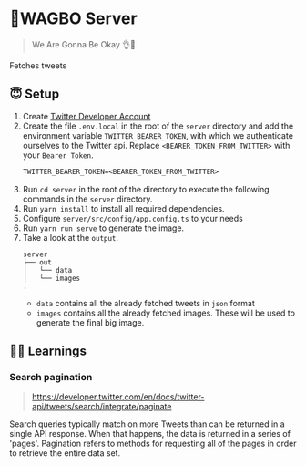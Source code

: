 # 🐻WAGBO Server
> We Are Gonna Be Okay 👌🐻

Fetches tweets 

## 😇 Setup

1. Create [Twitter Developer Account](https://developer.twitter.com/en)
2. Create the file `.env.local` in the root of the `server` directory 
   and add the environment variable `TWITTER_BEARER_TOKEN`, 
   with which we authenticate ourselves to the Twitter api.
   Replace `<BEARER_TOKEN_FROM_TWITTER>` with your `Bearer Token`.
   ```txt
   TWITTER_BEARER_TOKEN=<BEARER_TOKEN_FROM_TWITTER>
   ```
3. Run `cd server` in the root of the directory 
   to execute the following commands in the `server` directory.
4. Run `yarn install` to install all required dependencies.
5. Configure `server/src/config/app.config.ts` to your needs
6. Run `yarn run serve` to generate the image.
7. Take a look at the `output`.
   ```
   server
   ├── out
   │   └── data
   │   └── images
   .
   ```
   - `data` contains all the already fetched tweets in `json` format
   - `images` contains all the already fetched images. These will be used to generate the final big image.

## 👨‍🎓 Learnings

### Search pagination
> https://developer.twitter.com/en/docs/twitter-api/tweets/search/integrate/paginate

Search queries typically match on more Tweets than can be returned in a single API response. 
When that happens, the data is returned in a series of 'pages'. 
Pagination refers to methods for requesting all of the pages in order to retrieve the entire data set.